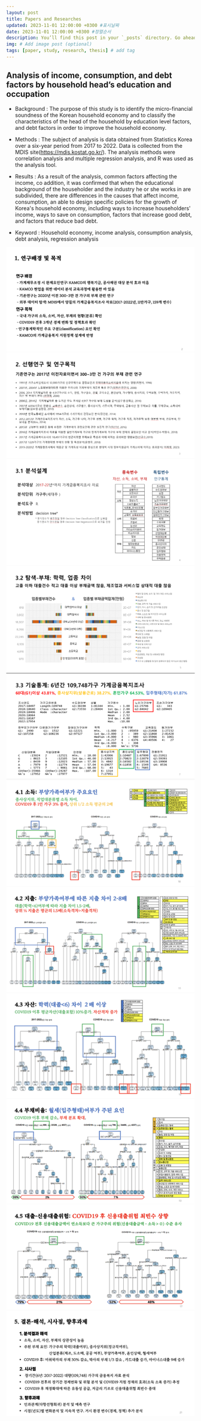 ```yaml
---
layout: post
title: Papers and Researches
updated: 2023-11-01 12:00:00 +0300 #표시날짜
date: 2023-11-01 12:00:00 +0300 #정렬순서
description: You’ll find this post in your `_posts` directory. Go ahead and edit it and re-build the site to see your changes. # Add post description (optional)
img: # Add image post (optional)
tags: [paper, study, research, thesis] # add tag
---
```


## Analysis of income, consumption, and debt factors by household head’s education and occupation

- Background : The purpose of this study is to identify the micro-financial soundness of the Korean household economy and to classify the characteristics of the head of the household by education level factors, and debt factors in order to improve the household economy. 

- Methods : The subject of analysis is data obtained from Statistics Korea over a six-year period from 2017 to 2022. Data is collected from the MDIS site(https://mdis.kostat.go.kr/). The analysis methods were correlation analysis and multiple regression analysis, and R was used as the analysis tool. 

- Results : As a result of the analysis, common factors affecting the income, co addition, it was confirmed that when the educational background of the householder and the industry he or she works in are subdivided, there are differences in the causes that affect income, consumption, an able to design specific policies for the growth of Korea's household economy, including ways to increase householders' income, ways to save on consumption, factors that increase good debt, and factors that reduce bad debt.

- Keyword : Household economy, income analysis, consumption analysis, debt analysis, regression analysis

![](../assets/img/report-1.png)
![](../assets/img/report-2.png)
![](../assets/img/report-3-1.png)
![](../assets/img/report-3-2.png)
![](../assets/img/report-3-3.png)
![](../assets/img/report-4-1.png)
![](../assets/img/report-4-2.png)
![](../assets/img/report-4-3.png)
![](../assets/img/report-4-4.png)
![](../assets/img/report-4-5.png)
![](../assets/img/report-5.png)
